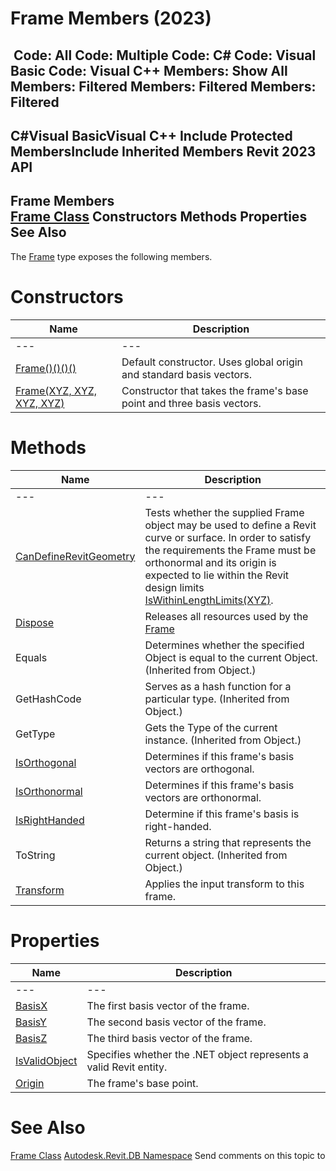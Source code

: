 # Frame Members (2023)

﻿
 Code: All Code: Multiple Code: C# Code: Visual Basic Code: Visual C++  Members: Show All Members: Filtered Members: Filtered Members: Filtered   
---  
C#Visual BasicVisual C++
Include Protected MembersInclude Inherited Members
Revit 2023 API  
---  
Frame Members  
[Frame Class](d44b3fd1-34d0-bfd0-55f6-de24235edf2e.md "Frame Class") Constructors Methods Properties See Also  
---  
The [Frame](d44b3fd1-34d0-bfd0-55f6-de24235edf2e.md "Frame Class") type exposes the following members.
# Constructors
| Name | Description |
| --- | --- |
| --- | --- | --- |
| [Frame()()()()](c7377867-7820-d794-dc11-83dae15a3a19.md "Frame Constructor") | Default constructor. Uses global origin and standard basis vectors. |
| [Frame(XYZ, XYZ, XYZ, XYZ)](54dba681-7199-f73f-2908-9bbe54689f6d.md "Frame Constructor \(XYZ, XYZ, XYZ, XYZ\)") | Constructor that takes the frame's base point and three basis vectors. |

# Methods
| Name | Description |
| --- | --- |
| --- | --- | --- |
| [CanDefineRevitGeometry](49a621dd-b76c-d0b2-7850-a846a14edbfe.md "CanDefineRevitGeometry Method") | Tests whether the supplied Frame object may be used to define a Revit curve or surface. In order to satisfy the requirements the Frame must be orthonormal and its origin is expected to lie within the Revit design limits [IsWithinLengthLimits(XYZ)](ac2171af-4250-8a30-faa7-4d7030d29a03.md "IsWithinLengthLimits Method"). |
| [Dispose](01664e31-f00c-d00b-4b5a-ae563a69e73b.md "Dispose Method") | Releases all resources used by the [Frame](d44b3fd1-34d0-bfd0-55f6-de24235edf2e.md "Frame Class") |
| Equals | Determines whether the specified Object is equal to the current Object. (Inherited from Object.) |
| GetHashCode | Serves as a hash function for a particular type.  (Inherited from Object.) |
| GetType | Gets the Type of the current instance. (Inherited from Object.) |
| [IsOrthogonal](50351f59-56cc-0e6a-9db6-02b6b5cb0f21.md "IsOrthogonal Method") | Determines if this frame's basis vectors are orthogonal. |
| [IsOrthonormal](8ef3b2a0-119d-12c1-9e13-a3a878e76580.md "IsOrthonormal Method") | Determines if this frame's basis vectors are orthonormal. |
| [IsRightHanded](9a9727f4-270c-f6b0-60ce-482889e15213.md "IsRightHanded Method") | Determine if this frame's basis is right-handed. |
| ToString | Returns a string that represents the current object. (Inherited from Object.) |
| [Transform](50ef89f7-1c5b-46ad-a33d-911b6834f8e6.md "Transform Method") | Applies the input transform to this frame. |

# Properties
| Name | Description |
| --- | --- |
| --- | --- | --- |
| [BasisX](b28df9ee-1363-aa44-8a8f-db0c631dd797.md "BasisX Property") | The first basis vector of the frame. |
| [BasisY](129f694e-8943-2999-3d2f-25d19a3bb9f2.md "BasisY Property") | The second basis vector of the frame. |
| [BasisZ](b0d0e152-5f46-cbb0-bf2c-8f90b4ef59ee.md "BasisZ Property") | The third basis vector of the frame. |
| [IsValidObject](46ce3715-590e-d9b3-4ad0-a3e739961a66.md "IsValidObject Property") | Specifies whether the .NET object represents a valid Revit entity. |
| [Origin](7899dacb-82bb-f1a6-b2fb-786aa2792f6f.md "Origin Property") | The frame's base point. |

# See Also
[Frame Class](d44b3fd1-34d0-bfd0-55f6-de24235edf2e.md "Frame Class")
[Autodesk.Revit.DB Namespace](87546ba7-461b-c646-cbb1-2cb8f5bff8b2.md "Autodesk.Revit.DB Namespace")
Send comments on this topic to 